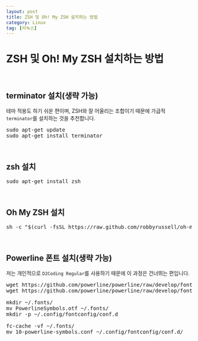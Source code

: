 ```yaml
---
layout: post
title: ZSH 및 Oh! My ZSH 설치하는 방법
category: Linux
tag: [리눅스]
---
```

# ZSH 및 Oh! My ZSH 설치하는 방법

<br>

## terminator 설치(생략 가능)

테마 적용도 하기 쉬운 편이며, ZSH와 잘 어울리는 조합이기 때문에 가급적 `terminator`를 설치하는 것을 추천합니다. 

<pre class="prettyprint">
sudo apt-get update
sudo apt-get install terminator
</pre>

<br>

## zsh 설치

<pre class="prettyprint">
sudo apt-get install zsh
</pre>

<br>

## Oh My ZSH 설치

<pre class="prettyprint">
sh -c "$(curl -fsSL https://raw.github.com/robbyrussell/oh-my-zsh/master/tools/install.sh)"
</pre>

<br>

## Powerline 폰트 설치(생략 가능)

저는 개인적으로 `D2Coding Regular`를 사용하기 때문에 이 과정은 건너뛰는 편입니다.

<pre class="prettyprint">
wget https://github.com/powerline/powerline/raw/develop/font/PowerlineSymbols.otf
wget https://github.com/powerline/powerline/raw/develop/font/10-powerline-symbols.conf

mkdir ~/.fonts/
mv PowerlineSymbols.otf ~/.fonts/
mkdir -p ~/.config/fontconfig/conf.d 

fc-cache -vf ~/.fonts/
mv 10-powerline-symbols.conf ~/.config/fontconfig/conf.d/
</pre>